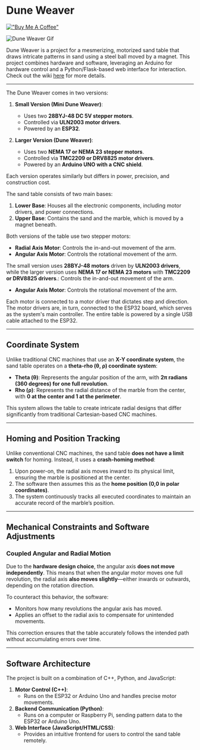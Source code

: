 # Dune Weaver

[!["Buy Me A Coffee"](https://www.buymeacoffee.com/assets/img/custom_images/orange_img.png)](https://buymeacoffee.com/tuanchris)

![Dune Weaver Gif](./static/IMG_7404.gif)

Dune Weaver is a project for a mesmerizing, motorized sand table that draws intricate patterns in sand using a steel ball moved by a magnet. This project combines hardware and software, leveraging an Arduino for hardware control and a Python/Flask-based web interface for interaction. Check out the wiki [here](https://github.com/tuanchris/dune-weaver/wiki/Wiring) for more details. 

---

The Dune Weaver comes in two versions:

1. **Small Version (Mini Dune Weaver)**:
   - Uses two **28BYJ-48 DC 5V stepper motors**.
   - Controlled via **ULN2003 motor drivers**.
   - Powered by an **ESP32**.

2. **Larger Version (Dune Weaver)**:
   - Uses two **NEMA 17 or NEMA 23 stepper motors**.
   - Controlled via **TMC2209 or DRV8825 motor drivers**.
   - Powered by an **Arduino UNO with a CNC shield**.

Each version operates similarly but differs in power, precision, and construction cost.

The sand table consists of two main bases:
1. **Lower Base**: Houses all the electronic components, including motor drivers, and power connections.
2. **Upper Base**: Contains the sand and the marble, which is moved by a magnet beneath.

Both versions of the table use two stepper motors:

- **Radial Axis Motor**: Controls the in-and-out movement of the arm.
- **Angular Axis Motor**: Controls the rotational movement of the arm.

The small version uses **28BYJ-48 motors** driven by **ULN2003 drivers**, while the larger version uses **NEMA 17 or NEMA 23 motors** with **TMC2209 or DRV8825 drivers**.: Controls the in-and-out movement of the arm.
- **Angular Axis Motor**: Controls the rotational movement of the arm.

Each motor is connected to a motor driver that dictates step and direction. The motor drivers are, in turn, connected to the ESP32 board, which serves as the system's main controller. The entire table is powered by a single USB cable attached to the ESP32.

---

## Coordinate System
Unlike traditional CNC machines that use an **X-Y coordinate system**, the sand table operates on a **theta-rho (θ, ρ) coordinate system**:
- **Theta (θ)**: Represents the angular position of the arm, with **2π radians (360 degrees) for one full revolution**.
- **Rho (ρ)**: Represents the radial distance of the marble from the center, with **0 at the center and 1 at the perimeter**.

This system allows the table to create intricate radial designs that differ significantly from traditional Cartesian-based CNC machines.

---

## Homing and Position Tracking
Unlike conventional CNC machines, the sand table **does not have a limit switch** for homing. Instead, it uses a **crash-homing method**:
1. Upon power-on, the radial axis moves inward to its physical limit, ensuring the marble is positioned at the center.
2. The software then assumes this as the **home position (0,0 in polar coordinates)**.
3. The system continuously tracks all executed coordinates to maintain an accurate record of the marble’s position.

---

## Mechanical Constraints and Software Adjustments
### Coupled Angular and Radial Motion
Due to the **hardware design choice**, the angular axis **does not move independently**. This means that when the angular motor moves one full revolution, the radial axis **also moves slightly**—either inwards or outwards, depending on the rotation direction.

To counteract this behavior, the software:
- Monitors how many revolutions the angular axis has moved.
- Applies an offset to the radial axis to compensate for unintended movements.

This correction ensures that the table accurately follows the intended path without accumulating errors over time.

---

## Software Architecture
The project is built on a combination of C++, Python, and JavaScript:
1. **Motor Control (C++)**:
   - Runs on the ESP32 or Arduino Uno and handles precise motor movements.
2. **Backend Communication (Python)**:
   - Runs on a computer or Raspberry Pi, sending pattern data to the ESP32 or Arduino Uno.
3. **Web Interface (JavaScript/HTML/CSS)**:
   - Provides an intuitive frontend for users to control the sand table remotely.
